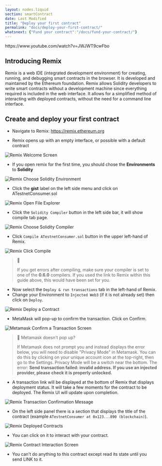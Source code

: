 ```yaml
---
layout: nodes.liquid
section: smartContract
date: Last Modified
title: "Deploy your first contract"
permalink: "docs/deploy-your-first-contract/"
whatsnext: {"Fund your contract":"/docs/fund-your-contract/"}
---
```


<p>
  https://www.youtube.com/watch?v=JWJWT9cwFbo
</p>

## Introducing Remix

Remix is a web IDE (integrated development environment) for creating, running, and debugging smart contracts in the browser. It is developed and maintained by the Ethereum foundation. Remix allows Solidity developers to write smart contracts without a development machine since everything required is included in the web interface. It allows for a simplified method of interacting with deployed contracts, without the need for a command line interface.

## Create and deploy your first contract

* Navigate to Remix: <a href="https://remix.ethereum.org/#version=soljson-v0.6.0+commit.26b70077.js&optimize=false&evmVersion=null&url=https://github.com/smartcontractkit/documentation/tree/main/_src/samples/APIRequests/ATestnetConsumer.sol" target="_blank" rel="noreferrer, noopener">https://remix.ethereum.org</a>

* Remix opens up with an empty interface, or possible with a default contract

![Remix Welcome Screen](/files/8dbedba-Screen_Shot_2020-09-08_at_7.05.27_AM.png)

* If you open remix for the first time, you should chose the **Environments** to **Solidity**

![Remix Choose Solidity Environment](/files/7c7f098-remix.jpg)

* Click the **gist** label on the left side menu and click on ATestnetConsumer.sol

![Remix Open File Explorer](/files/50b7476-remix.png)

* Click the `Solidity Compiler` button in the left side bar, it will show compile tab page.

![Remix Choose Solidity Compiler](/files/429ae12-remix.png)

* Click `Compile ATestnetConsumer.sol` button in the upper left-hand of Remix.

![Remix Click Compile](/files/b8774fe-Screen_Shot_2020-09-08_at_7.10.07_AM.png)

> 🚧
> 
> If you get errors after compiling, make sure your compiler is set to one of the **0.6.0** compilers. If you used the link to Remix within this guide above, this would have been set for you.

* Now select the `Deploy & run transactions` tab in the left-hand of Remix.
* Change your Environment to `Injected Web3` (if it is not already set) then click on `Deploy`.

![Remix Deploy a Contract](/files/d5708a0-remix.png)

* MetaMask will pop-up to confirm the transaction. Click on Confirm.

![Metamask Confirm a Transaction Screen](/files/d082799-metamask.png)

> 🚧 Metamask doesn't pop up?
> 
> If Metamask does not prompt you and instead displays the error below, you will need to disable "Privacy Mode" in Metamask. You can do this by clicking on your unique account icon at the top-right, then go to the Settings. Privacy Mode will be a switch near the bottom. The error: **Send transaction failed: invalid address. If you use an injected provider, please check it is properly unlocked.**

* A transaction link will be displayed at the bottom of Remix that displays deployment status. 
It will take a few moments for the contract to be deployed. The Remix UI will update upon completion.

![Remix Transaction Confirmation Message](/files/8ff4abe-remix7.jpg)

* On the left side panel there is a section that displays the title of the contract (example `ATestnetConsumer at 0x123...890 (blockchain)`).

![Remix Deployed Contracts](/files/64722ed-remix8.jpg)

* You can click on it to interact with your contract.

![Remix Contract Interaction Screen](/files/85c4ddb-remix.png)

* You can't do anything to this contract except read its state until you send LINK to it.